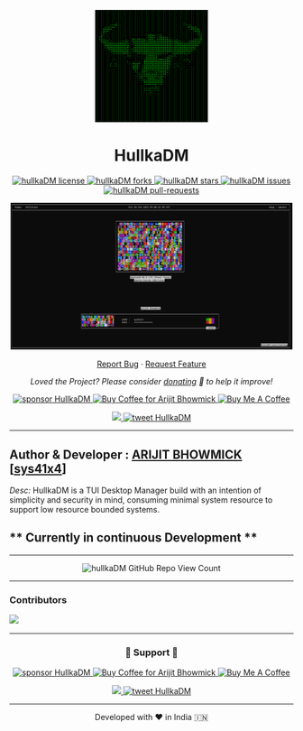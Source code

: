 <p align="center">
  <a href="https://github.com/sys41x4/hullkaDM">
    <img alt="HullkaDM" src="/assets/logo.png" width="200" />
  </a>
</p>
<h1 align="center">
  HullkaDM
</h1>

<p align="center">
<a href="https://github.com/sys41x4/hullkaDM/blob/main/LICENSE" target="blank">
<img src="https://img.shields.io/github/license/sys41x4/hullkaDM?style=flat-square" alt="hullkaDM license" />
</a>
<a href="https://github.com/sys41x4/hullkaDM/fork" target="blank">
<img src="https://img.shields.io/github/forks/sys41x4/hullkaDM?style=flat-square" alt="hullkaDM forks"/>
</a>
<a href="https://github.com/sys41x4/hullkaDM/stargazers" target="blank">
<img src="https://img.shields.io/github/stars/sys41x4/hullkaDM?style=flat-square" alt="hullkaDM stars"/>
</a>
<a href="https://github.com/sys41x4/hullkaDM/issues" target="blank">
<img src="https://img.shields.io/github/issues/sys41x4/hullkaDM?style=flat-square" alt="hullkaDM issues"/>
</a>
<a href="https://github.com/sys41x4/hullkaDM/pulls" target="blank">
<img src="https://img.shields.io/github/issues-pr/sys41x4/hullkaDM?style=flat-square" alt="hullkaDM pull-requests"/>
</a>

</a>
</p>


<p align="center"><img src="/assets/cover_image.png" alt="hullkaDM png"  width="500" /></p>


<p align="center">
    <a href="https://github.com/sys41x4/hullkaDM/issues/new/choose">Report Bug</a>
    ·
    <a href="https://github.com/sys41x4/hullkaDM/issues/new/choose">Request Feature</a>
</p>

<p align="center">
<i>Loved the Project? Please consider <a href="https://paypal.me/sys41x4/10">donating</a>  💸 to help it improve!</i>
</p>

<p align="center">
<a href="https://www.paypal.me/sys41x4"><img src="https://img.shields.io/badge/support-PayPal-blue?logo=PayPal&style=flat-square&label=Donate" alt="sponsor HullkaDM"/>
</a>
<a href='https://ko-fi.com/sys41x4' target='_blank'><img height='23' width="100" src='https://cdn.ko-fi.com/cdn/kofi3.png?v=2' alt='Buy Coffee for Arijit Bhowmick' />
</a>
<a href="https://www.buymeacoffee.com/sys41x4" target="_blank"><img src="https://cdn.buymeacoffee.com/buttons/default-orange.png" alt="Buy Me A Coffee" height="23" width="100" style="border-radius:1px" />
</p>

<p align="center">
<a href="https://sys41x4.github.io" target="blank">
<img src="https://img.shields.io/website?url=https%3A%2F%2Fsys41x4.github.io&logo=github&style=flat-square" />
</a>
<a href="https://twitter.com/intent/tweet?text=Wow:&url=https://github.com/sys41x4/hullkaDM">
<img src="https://img.shields.io/twitter/url?style=social&url=https://github.com/sys41x4/hullkaDM" alt="tweet HullkaDM"/>
</a>
</p>

---
**Author & Developer :** <a href="https://github.com/Arijit-Bhowmick">ARIJIT BHOWMICK</a> [<a href="https://github.com/sys41x4">sys41x4</a>]
---
*Desc:* HullkaDM is a TUI Desktop Manager build with an intention of simplicity and security in mind, consuming minimal system resource to support low resource bounded systems.

** Currently in continuous Development **
---



---

<p align="center">
    <img src="https://kounter.tk/badge/sys41x4.github_hullkaDM?label=&color=23262a&style=for-the-badge&cntSuffix=%20Hullka%20DM%20Repository%20Views" alt="hullkaDM GitHub Repo View Count" vertical-align="middle"></img>
</p>
  
---
### Contributors

<a href="https://github.com/sys41x4/hullkaDM/graphs/contributors">
  <img src="https://contrib.rocks/image?repo=sys41x4/hullkaDM" />
</a>

---
<h3 align="center">
  🙏 Support 🙏
</h3>

<p align="center">
<a href="https://www.paypal.me/sys41x4"><img src="https://img.shields.io/badge/support-PayPal-blue?logo=PayPal&style=flat-square&label=Donate" alt="sponsor HullkaDM"/>
</a>
<a href='https://ko-fi.com/sys41x4' target='_blank'><img height='23' width="100" src='https://cdn.ko-fi.com/cdn/kofi3.png?v=2' alt='Buy Coffee for Arijit Bhowmick' />
</a>
<a href="https://www.buymeacoffee.com/sys41x4" target="_blank"><img src="https://cdn.buymeacoffee.com/buttons/default-orange.png" alt="Buy Me A Coffee" height="23" width="100" style="border-radius:1px" />
</p>

<p align="center">
<a href="https://sys41x4.github.io" target="blank">
<img src="https://img.shields.io/website?url=https%3A%2F%2Fsys41x4.github.io&logo=github&style=flat-square" />
</a>
<a href="https://twitter.com/intent/tweet?text=Wow:&url=https://github.com/sys41x4/hullkaDM">
<img src="https://img.shields.io/twitter/url?style=social&url=https://github.com/sys41x4/hullkaDM" alt="tweet HullkaDM"/>
</a>
</p>

<hr>
<p align="center">
Developed with ❤️ in India 🇮🇳 
</p>
